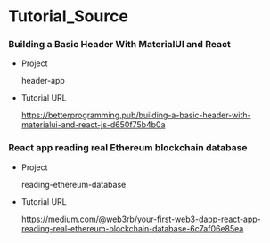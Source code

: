 # Tutorial_Source

### Building a Basic Header With MaterialUI and React

- Project

  header-app

- Tutorial URL

  https://betterprogramming.pub/building-a-basic-header-with-materialui-and-react-js-d650f75b4b0a

### React app reading real Ethereum blockchain database

- Project

  reading-ethereum-database

- Tutorial URL

  https://medium.com/@web3rb/your-first-web3-dapp-react-app-reading-real-ethereum-blockchain-database-6c7af06e85ea
